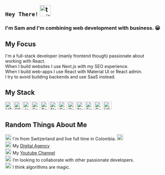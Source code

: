 ## `Hey There!` <img src="https://github.com/samfromaway/samfromaway/blob/master/.github/images/fire.gif?raw=true" alt="twitter" width="36" height="36"/>

### I'm Sam and I'm combining web development with business. 😀

## My Focus

I'm a full-stack developer (manly frontend though) passionate about working with React.  
When I build websites I use Next.js with my SEO experience.  
When I build web-apps I use React with Material UI or React admin.  
I try to avoid building backends and use SaaS instead.
<br/>

## My Stack

<img align="left" alt="HTML" width="26px" src="https://github.com/samfromaway/samfromaway/blob/master/.github/images/html.png?raw=true" />
<img align="left" alt="CSS" width="26px" src="https://github.com/samfromaway/samfromaway/blob/master/.github/images/css.png?raw=true" />
<img align="left" alt="JavaScript" width="26px" src="https://github.com/samfromaway/samfromaway/blob/master/.github/images/javascript.png?raw=true" />
<img align="left" alt="Sass" width="26px" src="https://github.com/samfromaway/samfromaway/blob/master/.github/images/sass.png?raw=true" />
<img align="left" alt="React" width="26px" src="https://github.com/samfromaway/samfromaway/blob/master/.github/images/react.png?raw=true" />
<img align="left" alt="Next" width="26px" src="https://raw.githubusercontent.com/samfromaway/samfromaway/master/.github/images/nextjs.png" />
<img align="left" alt="Gatsby" width="26px" src="https://github.com/samfromaway/samfromaway/blob/master/.github/images/gatsby.png?raw=true" />
<img align="left" alt="GraphQL" width="26px" src="https://github.com/samfromaway/samfromaway/blob/master/.github/images/graphql.png?raw=true" />
<img align="left" alt="Node" width="26px" src="https://github.com/samfromaway/samfromaway/blob/master/.github/images/node.jpg?raw=true" />
<img align="left" alt="Firebase" width="26px" src="https://github.com/samfromaway/samfromaway/blob/master/.github/images/firebase-1-logo-pngrepo-com.png?raw=true" />
<img align="left" alt="Contentful" width="26px" src="https://github.com/samfromaway/samfromaway/blob/master/.github/images/472182.png?raw=true" />
<img align="left" alt="VS-Code" width="26px" src="https://github.com/samfromaway/samfromaway/blob/master/.github/images/visual-studio-code.png?raw=true" /><br/><br/>

## Random Things About Me

<img src="https://github.com/samfromaway/samfromaway/blob/master/.github/images/swiss.png?raw=true" alt="Switzerland" width="20" height="20"/> I'm from Switzerland and live full time in Colombia. <img src="https://github.com/samfromaway/samfromaway/blob/master/.github/images/colombia.png?raw=true" alt="Colombia" width="20" height="20"/>
<br />
<img src="https://github.com/samfromaway/samfromaway/blob/master/.github/images/personal-computer_1f4bb.png?raw=true" alt="Agency" width="20" height="20"/> My [Digital Agency](https://dev-world.agency/)
<br />
<img src="https://github.com/samfromaway/samfromaway/blob/master/.github/images/yt.png?raw=true" alt="Youtube" width="20" height="20"/> My [Youtube Channel](https://www.youtube.com/c/dev-world-info)
<br />
<img src="https://github.com/samfromaway/samfromaway/blob/master/.github/images/ninja_1f977.png?raw=true" alt="Colab" width="20" height="20"/> I’m looking to collaborate with other passionate developers.
<br />
<img src="https://github.com/samfromaway/samfromaway/blob/master/.github/images/man-mage_1f9d9-200d-2642-fe0f.png?raw=true" alt="Magic" width="20" height="20"/> I think algorithms are magic.



